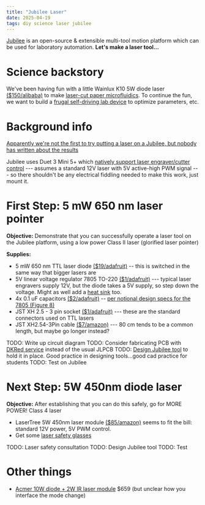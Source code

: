```yaml
---
title: "Jubilee Laser"
date: 2025-04-19
tags: diy science laser jubilee
---
```


[Jubilee](https://science-jubilee.readthedocs.io/en/latest/) is an open-source & extensible multi-tool motion platform which can be used for laboratory automation. **Let's make a laser tool...**

# Science backstory

We've been having fun with a little Wainlux K10 5W diode laser [($150/alibaba)](https://www.alibaba.com/product-detail/Wainlux-K10-Portable-Mini-Enclosed-Laser_1601174792998.html) to make [laser-cut paper microfluidics](https://macdonald-lab.ca/Mahmud-MacDonald-Microscale_features_in_paper-2016.pdf).  To continue the fun, we want to build a [frugal self-driving lab device](https://pubs.rsc.org/en/content/articlelanding/2024/dd/d3dd00223c) to optimize parameters, etc.

# Background info

[Apparently we're not the first to try putting a laser on a Jubilee, but nobody has written about the results](https://jubilee3d.com/index.php?title=Laser_Tool)

Jubilee uses Duet 3 Mini 5+ which [natively support laser engraver/cutter control](https://docs.duet3d.com/User_manual/Machine_configuration/Configuration_laser) --- assumes a standard 12V laser with 5V active-high PWM signal --- so there shouldn't be any electrical fiddling needed to make this work, just mount it. 

# First Step: 5 mW 650 nm laser pointer

**Objective:** Demonstrate that you can successfully operate a laser tool on the Jubilee platform, using a low power Class II laser (glorified laser pointer)

**Supplies:**
- 5 mW 650 nm  TTL laser diode [($19/adafruit)](https://www.adafruit.com/product/1056) -- this is switched in the same way that bigger lasers are
- 5V linear voltage regulator 7805 TO-220 [($1/adafruit)](https://www.adafruit.com/product/2164) --- typical laser engravers supply 12V, but the diode takes a 5V supply, so step down the voltage. Might as well add a [heat sink](https://www.adafruit.com/product/977) too.
- 4x 0.1 uF capacitors [($2/adafruit)](https://www.adafruit.com/product/753) -- [per notional design specs for the 7805 (Figure 8)](https://cdn-shop.adafruit.com/product-files/2164/L7805CV.pdf)
- JST XH 2.5 - 3 pin socket [($1/adafruit)](https://www.adafruit.com/product/4873) --- these are the standard connectors used on TTL lasers
- JST XH2.54-3Pin cable [($7/amazon)](https://amzn.to/42Q9Wmi) --- 80 cm tends to be a common length, but maybe go longer instead?

TODO: Write up circuit diagram
TODO: Consider fabricating PCB with [DKRed service](https://www.digikey.com/en/resources/dkred) instead of the usual JLPCB
TODO: [Design Jubilee tool](https://science-jubilee.readthedocs.io/en/latest/building/designing_custom_tools.html) to hold it in place.  Good practice in designing tools...good cad practice for students
TODO: Test on Jubilee

# Next Step: 5W 450nm diode laser

**Objective:** After establishing that you can do this safely, go for MORE POWER! Class 4 laser 

- LaserTree 5W 450nm laser module [($85/amazon)](https://amzn.to/4isFELd) seems to fit the bill: standard 12V power, 5V PWM control.
- Get some [laser safety glasses](https://www.edmundoptics.com/f/laser-safety-eyewear/39552/) 

TODO: Laser safety consultation
TODO: Design Jubilee tool
TODO: Test

# Other things

- [Acmer 10W diode + 2W IR laser module](https://acmerlaser.com/products/10w-diode-2w-ir-dual-laser-module-kit) $659 (but unclear how you interface the mode change)
